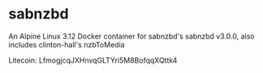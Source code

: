 # sabnzbd
An Alpine Linux 3.12 Docker container for sabnzbd's sabnzbd v3.0.0, also includes clinton-hall's nzbToMedia

Litecoin: LfmogjcqJXHnvqGLTYri5M8BofqqXQttk4